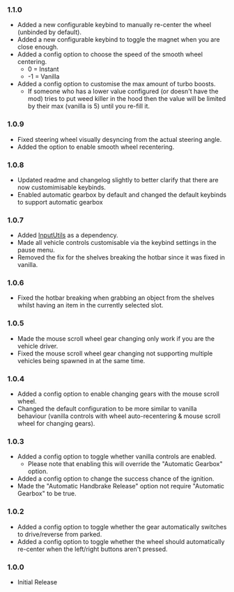 ### 1.1.0

- Added a new configurable keybind to manually re-center the wheel (unbinded by default).
- Added a new configurable keybind to toggle the magnet when you are close enough.
- Added a config option to choose the speed of the smooth wheel centering.
  - 0 = Instant
  - -1 = Vanilla
- Added a config option to customise the max amount of turbo boosts.
  - If someone who has a lower value configured (or doesn't have the mod) tries to put weed killer in the hood then the value will be limited by their max (vanilla is 5) until you re-fill it.

### 1.0.9

- Fixed steering wheel visually desyncing from the actual steering angle.
- Added the option to enable smooth wheel recentering.

### 1.0.8

- Updated readme and changelog slightly to better clarify that there are now customimisable keybinds.
- Enabled automatic gearbox by default and changed the default keybinds to support automatic gearbox

### 1.0.7

- Added [InputUtils](https://thunderstore.io/c/lethal-company/p/Rune580/LethalCompany_InputUtils/) as a dependency.
- Made all vehicle controls customisable via the keybind settings in the pause menu.
- Removed the fix for the shelves breaking the hotbar since it was fixed in vanilla.

### 1.0.6

- Fixed the hotbar breaking when grabbing an object from the shelves whilst having an item in the currently selected slot.

### 1.0.5

- Made the mouse scroll wheel gear changing only work if you are the vehicle driver.
- Fixed the mouse scroll wheel gear changing not supporting multiple vehicles being spawned in at the same time.

### 1.0.4

- Added a config option to enable changing gears with the mouse scroll wheel.
- Changed the default configuration to be more similar to vanilla behaviour (vanilla controls with wheel auto-recentering & mouse scroll wheel for changing gears).

### 1.0.3

- Added a config option to toggle whether vanilla controls are enabled.
  - Please note that enabling this will override the "Automatic Gearbox" option.
- Added a config option to change the success chance of the ignition.
- Made the "Automatic Handbrake Release" option not require "Automatic Gearbox" to be true.

### 1.0.2

- Added a config option to toggle whether the gear automatically switches to drive/reverse from parked.
- Added a config option to toggle whether the wheel should automatically re-center when the left/right buttons aren't pressed.

### 1.0.0

- Initial Release
